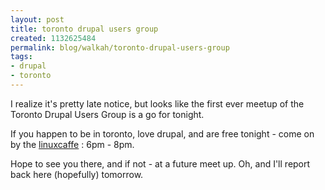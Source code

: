 ```yaml
--- 
layout: post
title: toronto drupal users group
created: 1132625484
permalink: blog/walkah/toronto-drupal-users-group
tags: 
- drupal
- toronto
---
```

<p>I realize it's pretty late notice, but looks like the first ever meetup of the Toronto Drupal Users Group is a go for tonight.</p>

<p>If you happen to be in toronto, love drupal, and are free tonight - come on by the <a href="http://linuxcaffe.com/location">linuxcaffe</a> : 6pm - 8pm.</p>

<p>Hope to see you there, and if not - at a future meet up. Oh, and I'll report back here (hopefully) tomorrow.</p>
